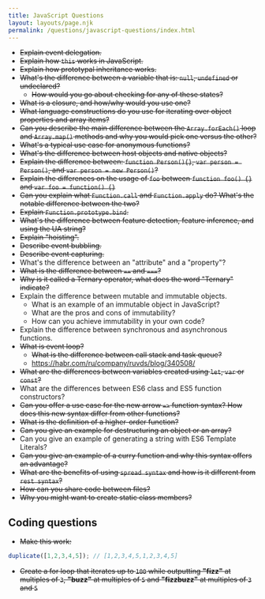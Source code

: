 ```yaml
---
title: JavaScript Questions
layout: layouts/page.njk
permalink: /questions/javascript-questions/index.html
---
```


* ~~Explain event delegation.~~
* ~~Explain how `this` works in JavaScript.~~
* ~~Explain how prototypal inheritance works.~~
* ~~What's the difference between a variable that is: `null`, `undefined` or undeclared?~~
  * ~~How would you go about checking for any of these states?~~
* ~~What is a closure, and how/why would you use one?~~
* ~~What language constructions do you use for iterating over object properties and array items?~~
* ~~Can you describe the main difference between the `Array.forEach()` loop and `Array.map()` methods and why you would pick one versus the other?~~
* ~~What's a typical use case for anonymous functions?~~
* ~~What's the difference between host objects and native objects?~~
* ~~Explain the difference between: `function Person(){}`, `var person = Person()`, and `var person = new Person()`?~~
* ~~Explain the differences on the usage of `foo` between `function foo() {}` and `var foo = function() {}`~~
* ~~Can you explain what `Function.call` and `Function.apply` do? What's the notable difference between the two?~~
* ~~Explain `Function.prototype.bind`.~~
* ~~What's the difference between feature detection, feature inference, and using the UA string?~~
* ~~Explain "hoisting".~~
* ~~Describe event bubbling.~~
* ~~Describe event capturing.~~
* What's the difference between an "attribute" and a "property"?
* ~~What is the difference between `==` and `===`?~~
* ~~Why is it called a Ternary operator, what does the word "Ternary" indicate?~~
* Explain the difference between mutable and immutable objects.
  * What is an example of an immutable object in JavaScript?
  * What are the pros and cons of immutability?
  * How can you achieve immutability in your own code?
* Explain the difference between synchronous and asynchronous functions.
* ~~What is event loop?~~
  * ~~What is the difference between call stack and task queue?~~
  * https://habr.com/ru/company/ruvds/blog/340508/
* ~~What are the differences between variables created using `let`, `var` or `const`?~~
* What are the differences between ES6 class and ES5 function constructors?
* ~~Can you offer a use case for the new arrow `=>` function syntax? How does this new syntax differ from other functions?~~
* ~~What is the definition of a higher-order function?~~
* ~~Can you give an example for destructuring an object or an array?~~
* Can you give an example of generating a string with ES6 Template Literals?
* ~~Can you give an example of a curry function and why this syntax offers an advantage?~~
* ~~What are the benefits of using `spread syntax` and how is it different from `rest syntax`?~~
* ~~How can you share code between files?~~
* ~~Why you might want to create static class members?~~

## Coding questions
* ~~Make this work:~~
```javascript
duplicate([1,2,3,4,5]); // [1,2,3,4,5,1,2,3,4,5]
```
* ~~Create a for loop that iterates up to `100` while outputting **"fizz"** at multiples of `3`, **"buzz"** at multiples of `5` and **"fizzbuzz"** at multiples of `3` and `5`~~
